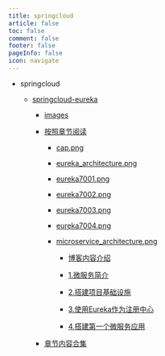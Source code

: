 ```yaml
---
title: springcloud
article: false
toc: false
comment: false
footer: false
pageInfo: false
icon: navigate
---
```


- springcloud

    - <a class="breadcrumb-link" href="springcloud-eureka">springcloud-eureka</a>

        - <a class="breadcrumb-link" href="springcloud-eureka/images">images</a>

        - <a class="breadcrumb-link" href="springcloud-eureka/shardings">按照章节阅读</a>


            - <a class="breadcrumb-link" href="springcloud-eureka/shardings/cap.png">cap.png</a>

            - <a class="breadcrumb-link" href="springcloud-eureka/shardings/eureka_architecture.png">eureka_architecture.png</a>

            - <a class="breadcrumb-link" href="springcloud-eureka/shardings/eureka7001.png">eureka7001.png</a>

            - <a class="breadcrumb-link" href="springcloud-eureka/shardings/eureka7002.png">eureka7002.png</a>

            - <a class="breadcrumb-link" href="springcloud-eureka/shardings/eureka7003.png">eureka7003.png</a>

            - <a class="breadcrumb-link" href="springcloud-eureka/shardings/eureka7004.png">eureka7004.png</a>

            - <a class="breadcrumb-link" href="springcloud-eureka/shardings/microservice_architecture.png">microservice_architecture.png</a>

                - <a class="breadcrumb-link" href="springcloud-eureka/shardings//springcloud-eureka-chapter-0.博客内容介绍.html">博客内容介绍</a>

                - <a class="breadcrumb-link" href="springcloud-eureka/shardings//springcloud-eureka-chapter-1.微服务简介.html">1.微服务简介</a>

                - <a class="breadcrumb-link" href="springcloud-eureka/shardings//springcloud-eureka-chapter-2.搭建项目基础设施.html">2.搭建项目基础设施</a>

                - <a class="breadcrumb-link" href="springcloud-eureka/shardings//springcloud-eureka-chapter-3.使用Eureka作为注册中心.html">3.使用Eureka作为注册中心</a>

                - <a class="breadcrumb-link" href="springcloud-eureka/shardings//springcloud-eureka-chapter-4.搭建第一个微服务应用.html">4.搭建第一个微服务应用</a>

        - <a class="breadcrumb-link" href="springcloud-eureka/springcloud-eureka.html#intro">章节内容合集</a>
